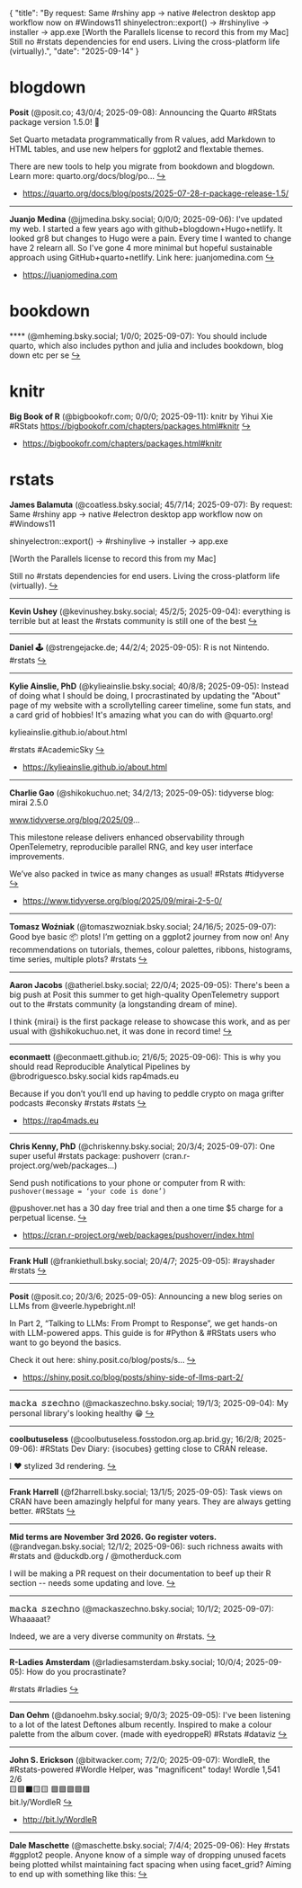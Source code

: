 {
  "title": "By request:  Same #rshiny app → native #electron desktop app workflow now on #Windows11  shinyelectron::export() → #rshinylive → installer → app.exe  [Worth the Parallels license to record this from my Mac]  Still no #rstats dependencies for end users. Living the cross-platform life (virtually).",
  "date": "2025-09-14"
}

# blogdown

**Posit** (@posit.co; 43/0/4; 2025-09-08): Announcing the Quarto #RStats package version 1.5.0! 🥳 

Set Quarto metadata programmatically from R values, add Markdown to HTML tables, and use new helpers for ggplot2 and flextable themes.

There are new tools to help you migrate from bookdown and blogdown. Learn more: quarto.org/docs/blog/po...  [&#8618;](https://bsky.app/profile/posit.co/post/3lydvtcezlk2t)

- <https://quarto.org/docs/blog/posts/2025-07-28-r-package-release-1.5/>

---

**Juanjo Medina** (@jjmedina.bsky.social; 0/0/0; 2025-09-06): I've updated my web. I started a few years ago with github+blogdown+Hugo+netlify. It looked gr8 but changes to Hugo were a pain. Every time I wanted to change have 2 relearn all. So I've gone 4 more minimal but hopeful sustainable approach using GitHub+quarto+netlify. Link here: juanjomedina.com  [&#8618;](https://bsky.app/profile/jjmedina.bsky.social/post/3ly6a65kta22n)

- <https://juanjomedina.com>

# bookdown

**** (@mheming.bsky.social; 1/0/0; 2025-09-07): You should include quarto, which also includes python and julia and includes bookdown, blog down etc per se  [&#8618;](https://bsky.app/profile/mheming.bsky.social/post/3lyb3xregtc2c)

# knitr

**Big Book of R** (@bigbookofr.com; 0/0/0; 2025-09-11): knitr by Yihui Xie
#RStats
https://bigbookofr.com/chapters/packages.html#knitr  [&#8618;](https://bsky.app/profile/bigbookofr.com/post/3lykcse7imx2t)

- <https://bigbookofr.com/chapters/packages.html#knitr>

# rstats

**James Balamuta** (@coatless.bsky.social; 45/7/14; 2025-09-07): By request:  Same #rshiny app → native #electron desktop app workflow now on #Windows11

shinyelectron::export() → #rshinylive → installer → app.exe

[Worth the Parallels license to record this from my Mac]

Still no #rstats dependencies for end users. Living the cross-platform life (virtually).  [&#8618;](https://bsky.app/profile/coatless.bsky.social/post/3ly7yzcpyl224)

---

**Kevin Ushey** (@kevinushey.bsky.social; 45/2/5; 2025-09-04): everything is terrible but at least the #rstats community is still one of the best  [&#8618;](https://bsky.app/profile/kevinushey.bsky.social/post/3lxzrhxnnzc2t)

---

**Daniel 🕹️** (@strengejacke.de; 44/2/4; 2025-09-05): R is not Nintendo. #rstats  [&#8618;](https://bsky.app/profile/strengejacke.de/post/3ly4l4srubc2m)

---

**Kylie Ainslie, PhD** (@kylieainslie.bsky.social; 40/8/8; 2025-09-05): Instead of doing what I should be doing, I procrastinated by updating the "About" page of my website with a scrollytelling career timeline, some fun stats, and a card grid of hobbies! It's amazing what you can do with @quarto.org!

kylieainslie.github.io/about.html

#rstats #AcademicSky  [&#8618;](https://bsky.app/profile/kylieainslie.bsky.social/post/3ly3neq4d7s22)

- <https://kylieainslie.github.io/about.html>

---

**Charlie Gao** (@shikokuchuo.net; 34/2/13; 2025-09-05): tidyverse blog: mirai 2.5.0

www.tidyverse.org/blog/2025/09...

This milestone release delivers enhanced observability through OpenTelemetry, reproducible parallel RNG, and key user interface improvements.

We’ve also packed in twice as many changes as usual!
#Rstats #tidyverse  [&#8618;](https://bsky.app/profile/shikokuchuo.net/post/3ly3xmoczjs2c)

- <https://www.tidyverse.org/blog/2025/09/mirai-2-5-0/>

---

**Tomasz Woźniak** (@tomaszwozniak.bsky.social; 24/16/5; 2025-09-07): Good bye basic 📦 plots! I’m getting on a ggplot2 journey from now on! Any recommendations on tutorials, themes, colour palettes, ribbons, histograms, time series, multiple plots? #rstats  [&#8618;](https://bsky.app/profile/tomaszwozniak.bsky.social/post/3ly7xyhhx4s24)

---

**Aaron Jacobs** (@atheriel.bsky.social; 22/0/4; 2025-09-05): There's been a big push at Posit this summer to get high-quality OpenTelemetry support out to the #rstats community (a longstanding dream of mine).

I think {mirai} is the first package release to showcase this work, and as per usual with @shikokuchuo.net, it was done in record time!  [&#8618;](https://bsky.app/profile/atheriel.bsky.social/post/3ly4cbqlens26)

---

**econmaett** (@econmaett.github.io; 21/6/5; 2025-09-06): This is why you should read Reproducible Analytical Pipelines by @brodriguesco.bsky.social kids
rap4mads.eu

Because if you don’t you‘ll end up having to peddle crypto on maga grifter podcasts
#econsky #rstats #stats  [&#8618;](https://bsky.app/profile/econmaett.github.io/post/3ly74hkqjfs2r)

- <https://rap4mads.eu>

---

**Chris Kenny, PhD** (@chriskenny.bsky.social; 20/3/4; 2025-09-07): One super useful #rstats package: pushoverr (cran.r-project.org/web/packages...)

Send push notifications to your phone or computer from R with: `pushover(message = ‘your code is done’)`

@pushover.net has a 30 day free trial and then a one time $5 charge for a perpetual license.  [&#8618;](https://bsky.app/profile/chriskenny.bsky.social/post/3ly7liseyu223)

- <https://cran.r-project.org/web/packages/pushoverr/index.html>

---

**Frank Hull** (@frankiethull.bsky.social; 20/4/7; 2025-09-05): #rayshader #rstats  [&#8618;](https://bsky.app/profile/frankiethull.bsky.social/post/3ly2imppl2c2f)

---

**Posit** (@posit.co; 20/3/6; 2025-09-05): Announcing a new blog series on LLMs from @veerle.hypebright.nl!

In Part 2, “Talking to LLMs: From Prompt to Response”, we get hands-on with LLM-powered apps. This guide is for #Python & #RStats users who want to go beyond the basics.

Check it out here: shiny.posit.co/blog/posts/s...  [&#8618;](https://bsky.app/profile/posit.co/post/3ly44pyub4k2s)

- <https://shiny.posit.co/blog/posts/shiny-side-of-llms-part-2/>

---

**𝚖𝚊𝚌𝚔𝚊 𝚜𝚣𝚎𝚌𝚑𝚗𝚘** (@mackaszechno.bsky.social; 19/1/3; 2025-09-04): My personal library's looking healthy 😁  [&#8618;](https://bsky.app/profile/mackaszechno.bsky.social/post/3lxzka35di227)

---

**coolbutuseless** (@coolbutuseless.fosstodon.org.ap.brid.gy; 16/2/8; 2025-09-06): #RStats Dev Diary: {isocubes} getting close to CRAN release.

I ❤️ stylized 3d rendering.  [&#8618;](https://bsky.app/profile/coolbutuseless.fosstodon.org.ap.brid.gy/post/3ly4yf7nxzdq2)

---

**Frank Harrell** (@f2harrell.bsky.social; 13/1/5; 2025-09-05): Task views on CRAN have been amazingly helpful for many years.  They are always getting better.  #RStats  [&#8618;](https://bsky.app/profile/f2harrell.bsky.social/post/3ly3oiupybc2t)

---

**Mid terms are November 3rd 2026. Go register voters.** (@randvegan.bsky.social; 12/1/2; 2025-09-06): such richness awaits with #rstats and @duckdb.org / @motherduck.com 

I will be making a PR request on their documentation to  beef up their R section -- needs some updating and love.  [&#8618;](https://bsky.app/profile/randvegan.bsky.social/post/3ly7cmq2ir22b)

---

**𝚖𝚊𝚌𝚔𝚊 𝚜𝚣𝚎𝚌𝚑𝚗𝚘** (@mackaszechno.bsky.social; 10/1/2; 2025-09-07): Whaaaaat?

Indeed, we are a very diverse community on #rstats.  [&#8618;](https://bsky.app/profile/mackaszechno.bsky.social/post/3lya7wppe422s)

---

**R-Ladies Amsterdam** (@rladiesamsterdam.bsky.social; 10/0/4; 2025-09-05): How do you procrastinate?

#rstats #rladies  [&#8618;](https://bsky.app/profile/rladiesamsterdam.bsky.social/post/3ly3uf5dcm22p)

---

**Dan Oehm** (@danoehm.bsky.social; 9/0/3; 2025-09-05): I've been listening to a lot of the latest Deftones album recently. Inspired to make a colour palette from the album cover. (made with eyedroppeR) #Rstats #dataviz  [&#8618;](https://bsky.app/profile/danoehm.bsky.social/post/3ly3jfhos3k23)

---

**John S. Erickson** (@bitwacker.com; 7/2/0; 2025-09-07): WordleR, the #Rstats-powered #Wordle Helper, was "magnificent" today!
 Wordle 1,541 2/6  
 🟨🟩⬛🟨🟨 
 🟩🟩🟩🟩🟩     
 bit.ly/WordleR  [&#8618;](https://bsky.app/profile/bitwacker.com/post/3lyaf3jhp5s2i)

- <http://bit.ly/WordleR>

---

**Dale Maschette** (@maschette.bsky.social; 7/4/4; 2025-09-06): Hey #rstats #ggplot2 people. 
Anyone know of a simple way of dropping unused facets being plotted whilst maintaining fact spacing when using facet_grid? 
Aiming to end up with something like this:  [&#8618;](https://bsky.app/profile/maschette.bsky.social/post/3ly5iclhvhk2i)

